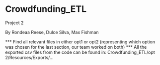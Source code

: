 # Crowdfunding_ETL
Project 2

By Rondeaa Reese, Dulce Silva, Max Fishman

*** Find all relevant files in either opt1 or opt2 (representing which option was chosen for the last section, our team worked on both)
*** All the exported csv files from the code can be found in: Crowdfunding_ETL/opt 2/Resources/Exports/...
